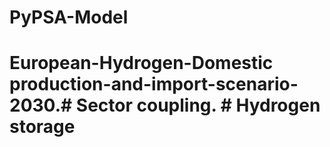 # PyPSA-Model
# European-Hydrogen-Domestic production-and-import-scenario-2030.# Sector coupling. # Hydrogen storage

